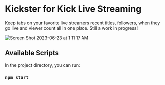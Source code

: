 # Kickster for Kick Live Streaming
Keep tabs on your favorite live streamers recent titles, followers, when they go live and viewer count all in one place. Still a work in progress!

![Screen Shot 2023-06-23 at 1 11 17 AM](https://github.com/r0nn13g/Kickster-for-kick-live-streaming/assets/86433181/453d5980-194a-426e-9c41-f78ddcf270e1)


## Available Scripts

In the project directory, you can run:

### `npm start`
